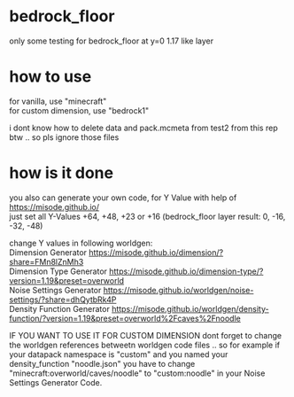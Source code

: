 # bedrock_floor
only some testing for bedrock_floor at y=0 1.17 like layer

# how to use
for vanilla, use "minecraft"  
for custom dimension, use "bedrock1"

i dont know how to delete data and pack.mcmeta from test2 from this rep btw .. so pls ignore those files


# how is it done
you also can generate your own code, for Y Value with help of https://misode.github.io/  
just set all Y-Values +64, +48, +23 or +16 (bedrock_floor layer result: 0, -16, -32, -48)

change Y values in following worldgen:  
Dimension Generator
https://misode.github.io/dimension/?share=FMn8lZnMh3  
Dimension Type Generator
https://misode.github.io/dimension-type/?version=1.19&preset=overworld  
Noise Settings Generator
https://misode.github.io/worldgen/noise-settings/?share=dhQytbRk4P  
Density Function Generator
https://misode.github.io/worldgen/density-function/?version=1.19&preset=overworld%2Fcaves%2Fnoodle  

IF YOU WANT TO USE IT FOR CUSTOM DIMENSION
dont forget to change the worldgen references betweetn worldgen code files .. 
so for example if your datapack namespace is "custom" and you named your density_function "noodle.json" you have to change "minecraft:overworld/caves/noodle" to "custom:noodle" in your Noise Settings Generator Code.



